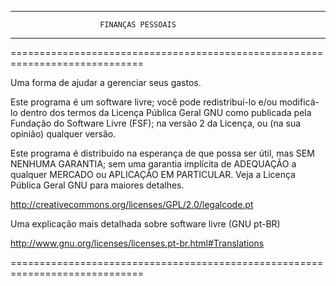 

************************************************************************
                                                                      
                        FINANÇAS PESSOAIS 
                                                                      
************************************************************************



=============================================================================

Uma forma de ajudar a gerenciar seus gastos.

Este programa é um software livre; você pode redistribuí-lo e/ou 
modificá-lo dentro dos termos da Licença Pública Geral GNU como 
publicada pela Fundação do Software Livre (FSF); na versão 2 da 
Licença, ou (na sua opinião) qualquer versão.

Este programa é distribuído na esperança de que possa ser útil, 
mas SEM NENHUMA GARANTIA; sem uma garantia implícita de ADEQUAÇÃO a qualquer
MERCADO ou APLICAÇÃO EM PARTICULAR. Veja a
Licença Pública Geral GNU para maiores detalhes.

http://creativecommons.org/licenses/GPL/2.0/legalcode.pt


Uma explicação mais detalhada sobre software livre (GNU pt-BR)

http://www.gnu.org/licenses/licenses.pt-br.html#Translations

=============================================================================